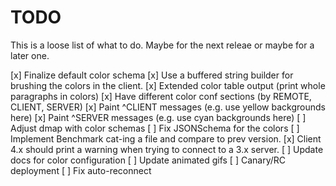 TODO
====

This is a loose list of what to do. Maybe for the next releae or maybe for a later one.

[x] Finalize default color schema
[x] Use a buffered string builder for brushing the colors in the client.
[x] Extended color table output (print whole paragraphs in colors)
[x] Have different color conf sections (by REMOTE, CLIENT, SERVER)
[x] Paint ^CLIENT messages (e.g. use yellow backgrounds here)
[x] Paint ^SERVER messages (e.g. use cyan backgrounds here)
[ ] Adjust dmap with color schemas
[ ] Fix JSONSchema for the colors
[ ] Implement Benchmark cat-ing a file and compare to prev version.
[x] Client 4.x should print a warning when trying to connect to a 3.x server.
[ ] Update docs for color configuration
[ ] Update animated gifs
[ ] Canary/RC deployment
[ ] Fix auto-reconnect
